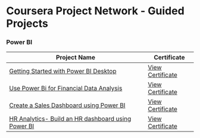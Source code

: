 # Coursera Project Network - Guided Projects

### Power BI

| Project Name                                                | Certificate                                               |
|------------------------------------------------------------|-----------------------------------------------------------|
| [Getting Started with Power BI Desktop](https://www.coursera.org/projects/power-bi-desktop) | [View Certificate](https://coursera.org/share/c8e16eba6e795e3361faa83b90c33db6) |
| [Use Power Bi for Financial Data Analysis](https://www.coursera.org/projects/use-power-bi-for-financial-data-analysis-project) | [View Certificate](https://coursera.org/share/62e46d9290f811a88f3dd8a00200237e) |
| [Create a Sales Dashboard using Power BI](https://www.coursera.org/projects/create-sales-dashboard-using-power-bi) | [View Certificate](https://coursera.org/share/96bee138ec98dd7fae29c140cc02f1d5) |
| [HR Analytics- Build an HR dashboard using Power BI](https://www.coursera.org/projects/hr-analytics-build-hr-dashboard-using-power-bi) | [View Certificate](https://coursera.org/share/a365739d0558f90d493d2a3c43105a2a) |





